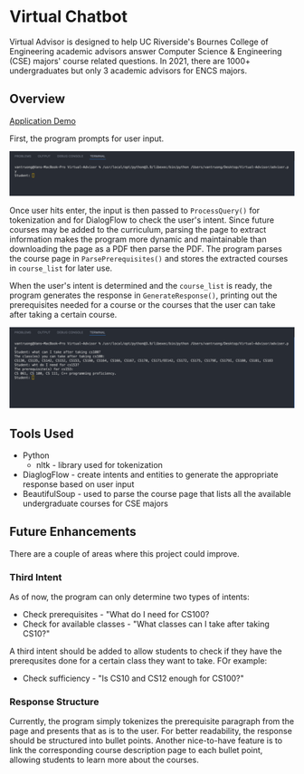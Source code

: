 # Virtual Chatbot

Virtual Advisor is designed to help UC Riverside's Bournes College of Engineering academic advisors answer Computer Science & Engineering (CSE) majors' course related questions. In 2021, there are 1000+ undergraduates but only 3 academic advisors for ENCS majors.

## Overview

[Application Demo](https://youtu.be/ienj8SfMV8k)

First, the program prompts for user input.

![Prompting user input](/assets/Prompt.png)

Once user hits enter, the input is then passed to ```ProcessQuery()``` for tokenization and for DialogFlow to check the user's intent. Since future courses may be added to the curriculum, parsing the page to extract information makes the program more dynamic and maintainable than downloading the page as a PDF then parse the PDF. The program parses the course page in ```ParsePrerequisites()``` and stores the extracted courses in ```course_list``` for later use.

When the user's intent is determined and the ```course_list``` is ready, the program generates the response in ```GenerateResponse()```, printing out the prerequisites needed for a course or the courses that the user can take after taking a certain course.

![Interaction with chatbot](/assets/Interaction.png)

## Tools Used

* Python
    * nltk - library used for tokenization
* DiaglogFlow - create intents and entities to generate the appropriate response based on user input
* BeautifulSoup - used to parse the course page that lists all the available undergraduate courses for CSE majors

## Future Enhancements

There are a couple of areas where this project could improve.

### Third Intent

As of now, the program can only determine two types of intents:

* Check prerequisites - "What do I need for CS100?
* Check for available classes - "What classes can I take after taking CS10?"

A third intent should be added to allow students to check if they have the prerequsites done for a certain class they want to take. FOr example:

* Check sufficiency - "Is CS10 and CS12 enough for CS100?"

### Response Structure

Currently, the program simply tokenizes the prerequisite paragraph from the page and presents that as is to the user. For better readability, the response should be structured into bullet points. Another nice-to-have feature is to link the corresponding course description page to each bullet point, allowing students to learn more about the courses.